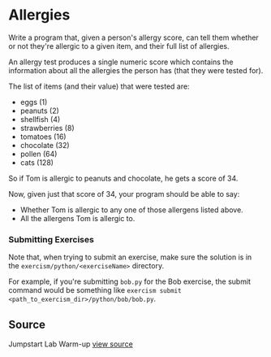 # Allergies

Write a program that, given a person's allergy score, can tell them whether or
not they're allergic to a given item, and their full list of allergies.

An allergy test produces a single numeric score which contains the
information about all the allergies the person has (that they were
tested for).

The list of items (and their value) that were tested are:

* eggs (1)
* peanuts (2)
* shellfish (4)
* strawberries (8)
* tomatoes (16)
* chocolate (32)
* pollen (64)
* cats (128)

So if Tom is allergic to peanuts and chocolate, he gets a score of 34.

Now, given just that score of 34, your program should be able to say:

- Whether Tom is allergic to any one of those allergens listed above.
- All the allergens Tom is allergic to.

### Submitting Exercises

Note that, when trying to submit an exercise, make sure the solution is in the
`exercism/python/<exerciseName>` directory.

For example, if you're submitting `bob.py` for the Bob exercise, the submit
command would be something like `exercism submit
<path_to_exercism_dir>/python/bob/bob.py`.

## Source

Jumpstart Lab Warm-up [view source](http://jumpstartlab.com)
